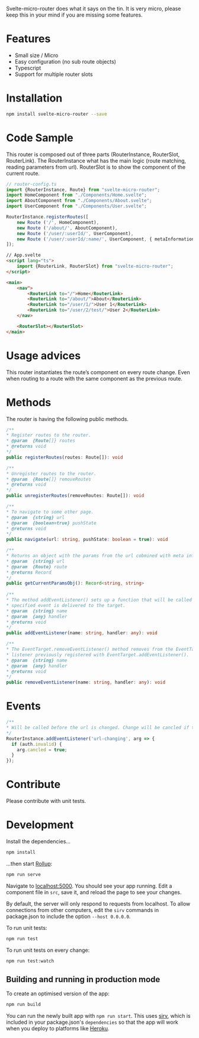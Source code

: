Svelte-micro-router does what it says on the tin. It is very micro, please keep this in your mind if you are missing some features. 

# Features

- Small size / Micro
- Easy configuration (no sub route objects)
- Typescript
- Support for multiple router slots

# Installation 

``` bash
npm install svelte-micro-router --save
```

# Code Sample

This router is composed out of three parts (RouterInstance, RouterSlot, RouterLink). The RouterInstance what has the main logic (route matching, reading parameters from url). RouterSlot is to show the component of the current route. 

```typescript
// router-config.ts
import {RouterInstance, Route} from "svelte-micro-router";
import HomeComponent from "./Components/Home.svelte";
import AboutComponent from "./Components/About.svelte";
import UserComponent from "./Components/User.svelte";

RouterInstance.registerRoutes([
    new Route ('/', HomeComponent),
    new Route ('/about/', AboutComponent),
    new Route ('/user/:userId/', UserComponent),
    new Route ('/user/:userId/:name/', UserComponent, { metaInformation: 'something' }),
]);
```

```html
// App.svelte
<script lang="ts">
	import {RouterLink, RouterSlot} from "svelte-micro-router";
</script>

<main>
	<nav">
		<RouterLink to="/">Home</RouterLink>
		<RouterLink to="/about/">About</RouterLink>
		<RouterLink to="/user/1/">User 1</RouterLink>
		<RouterLink to="/user/2/test/">User 2</RouterLink>
	</nav>

	<RouterSlot></RouterSlot>
</main>
```

# Usage advices

This router instantiates the route’s component on every route change. Even when routing to a route with the same component as the previous route.

# Methods 

The router is having the following public methods. 

```typescript
/**
* Register routes to the router.
* @param  {Route[]} routes
* @returns void
*/
public registerRoutes(routes: Route[]): void

/**
* Unregister routes to the router.
* @param  {Route[]} removeRoutes
* @returns void
*/
public unregisterRoutes(removeRoutes: Route[]): void

/**
* To navigate to some other page.
* @param  {string} url
* @param  {boolean=true} pushState
* @returns void
*/
public navigate(url: string, pushState: boolean = true): void

/**
* Returns an object with the params from the url cobmined with meta information.
* @param  {string} url
* @param  {Route} route
* @returns Record
*/
public getCurrentParamsObj(): Record<string, string>
  
/**
* The method addEventListener() sets up a function that will be called whenever the
* specified event is delivered to the target.
* @param  {string} name
* @param  {any} handler
* @returns void
*/
public addEventListener(name: string, handler: any): void

/**
* The EventTarget.removeEventListener() method removes from the EventTarget an event
* listener previously registered with EventTarget.addEventListener().
* @param  {string} name
* @param  {any} handler
* @returns void
*/
public removeEventListener(name: string, handler: any): void
```

# Events

```typescript
/**
* Will be called before the url is changed. Change will be cancled if the argument property cancled is set to true.
*/
RouterInstance.addEventListener('url-changing', arg => {
  if (auth.invalid) {
    arg.cancled = true;
  }
});
```

# Contribute

Please contribute with unit tests.

# Development 

Install the dependencies...

```bash
npm install
```

...then start [Rollup](https://rollupjs.org):

```bash
npm run serve
```

Navigate to [localhost:5000](http://localhost:5000). You should see your app running. Edit a component file in `src`, save it, and reload the page to see your changes.

By default, the server will only respond to requests from localhost. To allow connections from other computers, edit the `sirv` commands in package.json to include the option `--host 0.0.0.0`.

To run unit tests:

``` bash
npm run test
```

To run unit tests on every change:

``` bash
npm run test:watch
```


## Building and running in production mode

To create an optimised version of the app:

```bash
npm run build
```

You can run the newly built app with `npm run start`. This uses [sirv](https://github.com/lukeed/sirv), which is included in your package.json's `dependencies` so that the app will work when you deploy to platforms like [Heroku](https://heroku.com).

